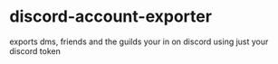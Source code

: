 # discord-account-exporter
exports dms, friends and the guilds your in on discord using just your discord token

